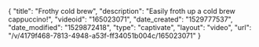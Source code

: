 {
    "title": "Frothy cold brew",
    "description": "Easily froth up a cold brew cappuccino!",
    "videoid": "165023071",
    "date_created": "1529777537",
    "date_modified": "1529872418",
    "type": "captivate",
    "layout": "video",
    "url": "\/v\/4179f468-7813-4948-a53f-ff34051b004c\/165023071"
}
